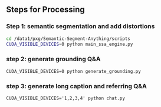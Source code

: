 ## Steps for Processing

### Step 1: semantic segmentation and add distortions

```bash
cd /data1/pxg/Semantic-Segment-Anything/scripts
CUDA_VISIBLE_DEVICES=0 python main_ssa_engine.py
```

### step 2: generate grounding Q&A
```
CUDA_VISIBLE_DEVICES=0 python generate_grounding.py
```

### step 3: generate long caption and referring Q&A
```
CUDA_VISIBLE_DEVICES='1,2,3,4' python chat.py
```

